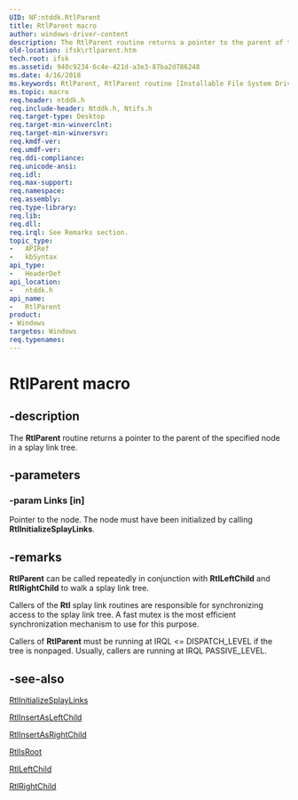 ```yaml
---
UID: NF:ntddk.RtlParent
title: RtlParent macro
author: windows-driver-content
description: The RtlParent routine returns a pointer to the parent of the specified node in a splay link tree.
old-location: ifsk\rtlparent.htm
tech.root: ifsk
ms.assetid: 940c9234-6c4e-421d-a3e3-87ba2d786248
ms.date: 4/16/2018
ms.keywords: RtlParent, RtlParent routine [Installable File System Drivers], ifsk.rtlparent, ntddk/RtlParent, rtlref_85e6ffbf-9d34-47f5-b5c2-1d57a1a57056.xml
ms.topic: macro
req.header: ntddk.h
req.include-header: Ntddk.h, Ntifs.h
req.target-type: Desktop
req.target-min-winverclnt: 
req.target-min-winversvr: 
req.kmdf-ver: 
req.umdf-ver: 
req.ddi-compliance: 
req.unicode-ansi: 
req.idl: 
req.max-support: 
req.namespace: 
req.assembly: 
req.type-library: 
req.lib: 
req.dll: 
req.irql: See Remarks section.
topic_type:
-	APIRef
-	kbSyntax
api_type:
-	HeaderDef
api_location:
-	ntddk.h
api_name:
-	RtlParent
product:
- Windows
targetos: Windows
req.typenames: 
---
```


# RtlParent macro


## -description


The <b>RtlParent</b> routine returns a pointer to the parent of the specified node in a splay link tree. 


## -parameters




### -param Links [in]

Pointer to the node. The node must have been initialized by calling <b>RtlInitializeSplayLinks</b>.


## -remarks



<b>RtlParent</b> can be called repeatedly in conjunction with <b>RtlLeftChild</b> and <b>RtlRightChild</b> to walk a splay link tree. 

Callers of the <b>Rtl</b> splay link routines are responsible for synchronizing access to the splay link tree. A fast mutex is the most efficient synchronization mechanism to use for this purpose. 

Callers of <b>RtlParent</b> must be running at IRQL &lt;= DISPATCH_LEVEL if the tree is nonpaged. Usually, callers are running at IRQL PASSIVE_LEVEL. 




## -see-also




<a href="https://msdn.microsoft.com/library/windows/hardware/ff553010">RtlInitializeSplayLinks</a>



<a href="https://msdn.microsoft.com/library/windows/hardware/ff553017">RtlInsertAsLeftChild</a>



<a href="https://msdn.microsoft.com/library/windows/hardware/ff553022">RtlInsertAsRightChild</a>



<a href="https://msdn.microsoft.com/library/windows/hardware/ff553072">RtlIsRoot</a>



<a href="https://msdn.microsoft.com/library/windows/hardware/ff553080">RtlLeftChild</a>



<a href="https://msdn.microsoft.com/library/windows/hardware/ff553200">RtlRightChild</a>
 

 

